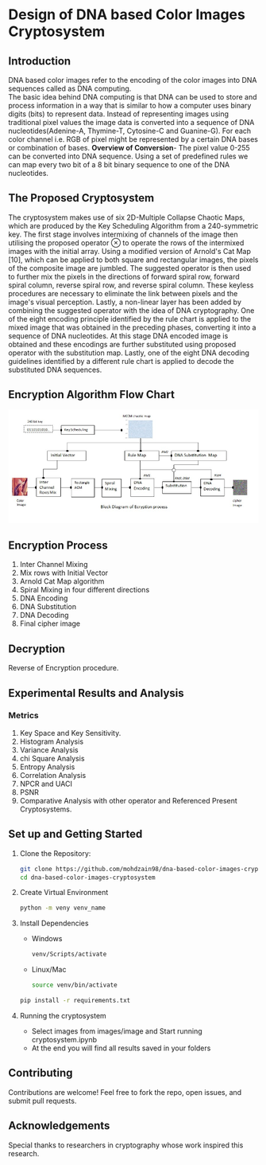 # Design of DNA based Color Images Cryptosystem

## Introduction

DNA based color images refer to the encoding of the color images into DNA sequences called as DNA computing.  
The basic idea behind DNA computing is that DNA can be used to store and process information in a way that is similar to how a computer uses binary digits (bits) to represent data.
Instead of representing images using traditional pixel values the image data is converted into a sequence of DNA nucleotides(Adenine-A, Thymine-T, Cytosine-C and Guanine-G).
For each color channel i.e. RGB of pixel might be represented by a certain DNA bases or combination of bases.
<strong>Overview of Conversion</strong>- The pixel value 0-255 can be converted into DNA sequence. Using a set of predefined rules we can map every two bit of a 8 bit binary sequence to one of the DNA nucleotides.

## The Proposed Cryptosystem

The cryptosystem makes use of six 2D-Multiple Collapse Chaotic Maps, which are produced by the Key Scheduling Algorithm from a 240-symmetric key. The first stage involves intermixing of channels of the image then utilising the proposed operator ⊗ to operate the rows of the intermixed images with the initial array. Using a modified version of Arnold's Cat Map [10], which can be applied to both square and rectangular images, the pixels of the composite image are jumbled. The suggested operator is then used to further mix the pixels in the directions of forward spiral row, forward spiral column, reverse spiral row, and reverse spiral column. These keyless procedures are necessary to eliminate the link between pixels and the image's visual perception. Lastly, a non-linear layer has been added by combining the suggested operator with the idea of DNA cryptography. One of the eight encoding principle identified by the rule chart is applied to the mixed image that was obtained in the preceding phases, converting it into a sequence of DNA nucleotides. At this stage DNA encoded image is obtained and these encodings are further substituted using proposed operator with the substitution map. Lastly, one of the eight DNA decoding guidelines identified by a different rule chart is applied to decode the substituted DNA sequences.

## Encryption Algorithm Flow Chart

<img src="images/efchart.jpg" alt="echart"/>

## Encryption Process

1. Inter Channel Mixing
2. Mix rows with Initial Vector
3. Arnold Cat Map algorithm
4. Spiral Mixing in four different directions
5. DNA Encoding
6. DNA Substitution
7. DNA Decoding
8. Final cipher image

## Decryption

Reverse of Encryption procedure.

## Experimental Results and Analysis

### Metrics

1. Key Space and Key Sensitivity.
2. Histogram Analysis
3. Variance Analysis
4. chi Square Analysis
5. Entropy Analysis
6. Correlation Analysis
7. NPCR and UACI
8. PSNR
9. Comparative Analysis with other operator and Referenced Present Cryptosystems.

## Set up and Getting Started

1. Clone the Repository:

   ```bash
   git clone https://github.com/mohdzain98/dna-based-color-images-cryptosystem.git
   cd dna-based-color-images-cryptosystem

   ```

2. Create Virtual Environment

   ```bash
   python -m veny venv_name

   ```

3. Install Dependencies

   - Windows
     ```bash
     venv/Scripts/activate
     ```
   - Linux/Mac
     ```bash
     source venv/bin/activate
     ```

   ```bash
   pip install -r requirements.txt

   ```

4. Running the cryptosystem
   - Select images from images/image and Start running cryptosystem.ipynb
   - At the end you will find all results saved in your folders

## Contributing

Contributions are welcome! Feel free to fork the repo, open issues, and submit pull requests.

## Acknowledgements

Special thanks to researchers in cryptography whose work inspired this research.
